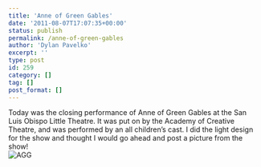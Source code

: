 ```yaml
---
title: 'Anne of Green Gables'
date: '2011-08-07T17:07:35+00:00'
status: publish
permalink: /anne-of-green-gables
author: 'Dylan Pavelko'
excerpt: ''
type: post
id: 259
category: []
tag: []
post_format: []
---
```

Today was the closing performance of Anne of Green Gables at the San Luis Obispo Little Theatre. It was put on by the Academy of Creative Theatre, and was performed by an all children’s cast. I did the light design for the show and thought I would go ahead and post a picture from the show!  
![](https://i1.wp.com/www.dylanpavelko.com/blog/wp-content/uploads/2011/08/AGG.png?resize=450%2C600 "AGG")